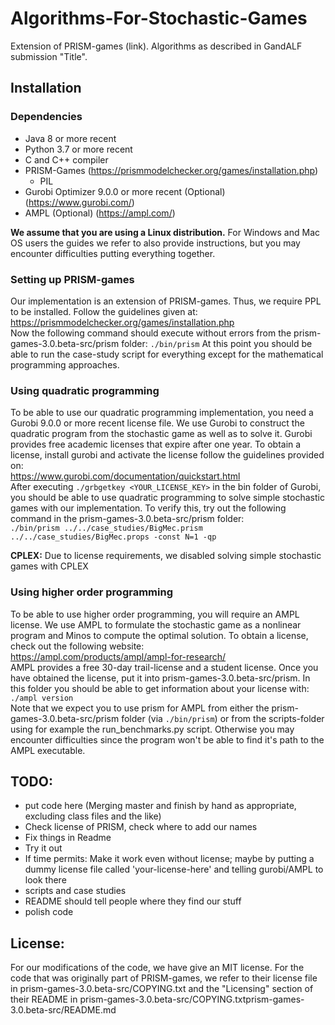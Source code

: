# Algorithms-For-Stochastic-Games

Extension of PRISM-games (link).
Algorithms as described in GandALF submission "Title".

## Installation

### Dependencies
- Java 8 or more recent
- Python 3.7 or more recent
- C and C++ compiler
- PRISM-Games (https://prismmodelchecker.org/games/installation.php)
  - PIL
- Gurobi Optimizer 9.0.0 or more recent (Optional) (https://www.gurobi.com/)
- AMPL (Optional) (https://ampl.com/)

**We assume that you are using a Linux distribution.** For Windows and Mac OS users the guides we refer to also provide instructions, but you may encounter difficulties putting everything together.

### Setting up PRISM-games

Our implementation is an extension of PRISM-games.
Thus, we require PPL to be installed.
Follow the guidelines given at:<br/>
https://prismmodelchecker.org/games/installation.php<br/>
Now the following command should execute without errors from the prism-games-3.0.beta-src/prism folder:
`./bin/prism`
At this point you should be able to run the case-study script for everything except for the mathematical programming approaches.


### Using quadratic programming
To be able to use our quadratic programming implementation, you need a Gurobi 9.0.0 or more recent license file. We use Gurobi to construct the quadratic program from the stochastic game as well as to solve it. Gurobi provides free academic licenses that expire after one year.
To obtain a license, install gurobi and activate the license follow the guidelines provided on:<br/>
https://www.gurobi.com/documentation/quickstart.html<br/>
After executing `./grbgetkey <YOUR_LICENSE_KEY>` in the bin folder of Gurobi, you should be able to use quadratic programming to solve simple stochastic games with our implementation. To verify this, try out the following command in the prism-games-3.0.beta-src/prism folder:<br/>
`./bin/prism ../../case_studies/BigMec.prism ../../case_studies/BigMec.props -const N=1 -qp`

**CPLEX:**
Due to license requirements, we disabled solving simple stochastic games with CPLEX

### Using higher order programming
To be able to use higher order programming, you will require an AMPL license. We use AMPL to formulate the stochastic game as a nonlinear program and Minos to compute the optimal solution.
To obtain a license, check out the following website:<br/>
https://ampl.com/products/ampl/ampl-for-research/<br/>
AMPL provides a free 30-day trail-license and a student license. Once you have obtained the license, put it into prism-games-3.0.beta-src/prism. In this folder you should be able to get information about your license with:<br/>
`./ampl version`<br/>
Note that we expect you to use prism for AMPL from either the prism-games-3.0.beta-src/prism folder (via `./bin/prism`) or from the scripts-folder using for example the run_benchmarks.py script. Otherwise you may encounter difficulties since the program won't be able to find it's path to the AMPL executable.

## TODO:
- put code here (Merging master and finish by hand as appropriate, excluding class files and the like)
- Check license of PRISM, check where to add our names
- Fix things in Readme
- Try it out
- If time permits: Make it work even without license; maybe by putting a dummy license file called 'your-license-here' and telling gurobi/AMPL to look there
- scripts and case studies
- README should tell people where they find our stuff
- polish code

## License:

For our modifications of the code, we have give an MIT license. For the code that was originally part of PRISM-games, we refer to their license file in prism-games-3.0.beta-src/COPYING.txt and the "Licensing" section of their README in prism-games-3.0.beta-src/COPYING.txtprism-games-3.0.beta-src/README.md
